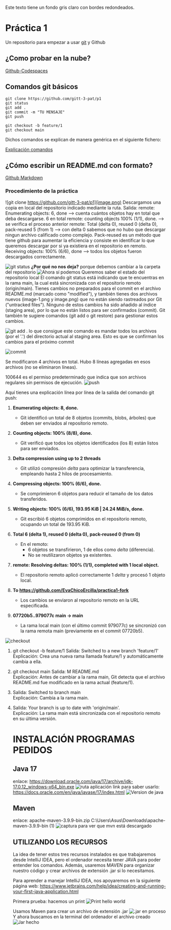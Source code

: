 Este texto tiene un fondo gris claro con bordes redondeados.
</div>

# Práctica 1

Un repositorio para empezar a usar [git](https://git-scm.com/) y Github


## ¿Como probar en la nube?

[Github-Codespaces](https://github.com/features/codespaces)

## Comandos git básicos

```
git clone https://github.com/gitt-3-pat/p1
git status
git add .
git commit -m "TU MENSAJE"
git push

git checkout -b feature/1
git checkout main
```

Dichos comandos se explican de manera genérica en el siguiente fichero:

[Explicación comandos](comandos.txt)


## ¿Cómo escribir un README.md con formato?

[Github Markdown](https://docs.github.com/es/get-started/writing-on-github/getting-started-with-writing-and-formatting-on-github/basic-writing-and-formatting-syntax)

### Procedimiento de la práctica
![git clone https://github.com/gitt-3-pat/p1](image.png)
Descargamos una copia en local del repositorio indicado mediante la ruta.
Salida:
remote: Enumerating objects: 6, done --> cuenta cuántos objetos hay en total que deba descargarse. 6 en total
remote: counting objects 100% (1/1), done. --> se verifica el proceso anterior
remote: Total (delta 0), reused 0 (delta 0), pack-reused 5 (from 1) --> con delta 0 sabemos que no hubo que descargar ningun archivo calificado como complejo. Pack-reused es un método que tiene github para aumentar la eficiencia y consiste en identificar lo que queremos descargar por si ya existiera en el repositorio en remoto.
Receiving objects: 100% (6/6), done --> todos los objetos fueron descargados correctamente.


![git status](image-1.png)
**¿Por qué no nos deja?**
porque debemos cambiar a la carpeta del repositorio
![Ahora sí podemos](image-2.png)
Queremos saber el estado del repositorio local
El comando git status está indicando que te encuentras en la rama main, la cual está sincronizada con el repositorio remoto (origin/main). Tienes cambios no preparados para el commit en el archivo README.md (marcado como "modified"), y también tienes dos archivos nuevos (image-1.png y image.png) que no están siendo rastreados por Git ("untracked files"). Ninguno de estos cambios ha sido añadido al índice (staging area), por lo que no están listos para ser confirmados (commit). Git también te sugiere comandos (git add o git restore) para gestionar estos cambios.

![git add .](image-3.png)
lo que consigue este comando es mandar todos los archivos (por el '.') del directorio actual al staging area. Esto es que se confirman los cambios para el próximo commit



![commit](image-4.png)

Se modificaron 4 archivos en total.
Hubo 8 líneas agregadas en esos archivos (no se eliminaron líneas).

100644 es el permiso predeterminado que indica que son archivos regulares sin permisos de ejecución.
![push](image-5.png)

Aquí tienes una explicación línea por línea de la salida del comando git push:

1. **Enumerating objects: 8, done.**  
   - Git identificó un total de 8 objetos (commits, blobs, árboles) que deben ser enviados al repositorio remoto.

2. **Counting objects: 100% (8/8), done.**  
   - Git verificó que todos los objetos identificados (los 8) están listos para ser enviados.

3. **Delta compression using up to 2 threads**  
   - Git utilizó compresión *delta* para optimizar la transferencia, empleando hasta 2 hilos de procesamiento.

4. **Compressing objects: 100% (6/6), done.**  
   - Se comprimieron 6 objetos para reducir el tamaño de los datos transferidos.

5. **Writing objects: 100% (6/6), 193.95 KiB | 24.24 MiB/s, done.**  
   - Git escribió 6 objetos comprimidos en el repositorio remoto, ocupando un total de 193.95 KiB.

6. **Total 6 (delta 1), reused 0 (delta 0), pack-reused 0 (from 0)**  
   - En el remoto:  
     - 6 objetos se transfirieron, 1 de ellos como *delta* (diferencia).  
     - No se reutilizaron objetos ya existentes.

7. **remote: Resolving deltas: 100% (1/1), completed with 1 local object.**  
   - El repositorio remoto aplicó correctamente 1 *delta* y procesó 1 objeto local.

8. **To https://github.com/EvaChicoErcilla/practica1-fork**  
   - Los cambios se enviaron al repositorio remoto en la URL especificada.

9. **07720b5..979077c  main -> main**  
   - La rama local main (con el último commit 979077c) se sincronizó con la rama remota main (previamente en el commit 07720b5).

![checkout](image-6.png)
1. git checkout -b feature/1
   Salida: Switched to a new branch 'feature/1'  
   Explicación: Crea una nueva rama llamada feature/1 y automáticamente cambia a ella.

2. git checkout main 
   Salida: M README.md  
   Explicación: Antes de cambiar a la rama main, Git detecta que el archivo README.md fue modificado en la rama actual (feature/1).

3. Salida: Switched to branch main  
   Explicación: Cambia a la rama main.

4. Salida: Your branch is up to date with 'origin/main'.  
   Explicación: La rama main está sincronizada con el repositorio remoto en su última versión.

   # INSTALACIÓN PROGRAMAS PEDIDOS
   ## Java 17
   enlace: https://download.oracle.com/java/17/archive/jdk-17.0.12_windows-x64_bin.exe
   ![ruta aplicación](image-7.png)
   link para saber usarlo: https://docs.oracle.com/en/java/javase/17/index.html
   ![Version de java](image-8.png)

   ##  Maven
   enlace: apache-maven-3.9.9-bin.zip
   C:\Users\Asus\Downloads\apache-maven-3.9.9-bin (1)
   ![captura para ver que mvn está descargado](image-9.png)
   

   ## UTILIZANDO LOS RECURSOS
   La idea de tener estos tres recursos instalados es que trabajaremos desde IntelliJ IDEA, pero el ordenador necesita tener JAVA para poder entender los comandos. Además, usaremos MAVEN para organizar nuestro código y crear archivos de extensión .jar si lo necesitamos.

   Para aprender a manejar IntelliJ IDEA, nos apoyaremos en la siguiente página web: 
   https://www.jetbrains.com/help/idea/creating-and-running-your-first-java-application.html

   Primera prueba: hacemos un print
   ![Print hello world](image-10.png)

   Usamos Maven para crear un archivo de extensión .jar
   ![.jar en proceso](image-11.png)
   Y ahora buscamos en la terminal del ordenador el archivo creado
   ![Jar hecho](image-12.png)